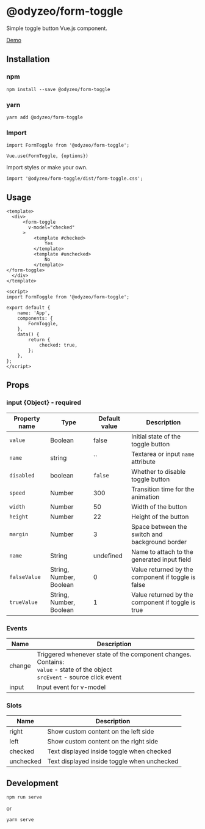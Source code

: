 # @odyzeo/form-toggle

Simple toggle button Vue.js component.

<a href="https://form-toggle-aid071pba.now.sh" target="_blank">Demo</a>

## Installation

### npm

```
npm install --save @odyzeo/form-toggle
```

### yarn

```
yarn add @odyzeo/form-toggle
```

### Import

```
import FormToggle from '@odyzeo/form-toggle';

Vue.use(FormToggle, {options})
```

Import styles or make your own.

```
import '@odyzeo/form-toggle/dist/form-toggle.css';
```

## Usage

```vue
<template>
  <div>
      <form-toggle
        v-model="checked"
      >
          <template #checked>
              Yes
          </template>
          <template #unchecked>
              No
          </template>
</form-toggle>
  </div>
</template>
```

```vue
<script>
import FormToggle from '@odyzeo/form-toggle';

export default {
    name: 'App',
    components: {
        FormToggle,
    },
    data() {
        return {
            checked: true,
        };
    },
};
</script>
```

## Props

### input {Object} -  required
| Property name     | Type                    | Default value | Description |
| ----------------- | ----------------------- | ------------- | ----------- |
| `value`           | Boolean                 | false         | Initial state of the toggle button |
| `name`            | string                  | ``            | Textarea or input `name` attribute |
| `disabled`        | boolean                 | `false`       | Whether to disable toggle button |
| `speed`           | Number                  | 300           | Transition time for the animation |
| `width`           | Number                  | 50            | Width of the button |
| `height`          | Number                  | 22            | Height of the button |
| `margin`          | Number                  | 3             | Space between the switch and background border |
| `name`            | String                  | undefined     | Name to attach to the generated input field |
| `falseValue`      | String, Number, Boolean | 0             | Value returned by the component if toggle is false |
| `trueValue`       | String, Number, Boolean | 1             | Value returned by the component if toggle is true |

### Events

| Name   | Description              |
| ---    | ---                      |
| change | Triggered whenever state of the component changes. <br>Contains: <br>`value` - state of the object <br>`srcEvent` - source click event |
| input  | Input event for v-model |

### Slots
| Name       | Description                                 |
| ---        | ---                                         |
| right      | Show custom content on the left side        |
| left       | Show custom content on the right side       |
| checked    | Text displayed inside toggle when checked   |
| unchecked  | Text displayed inside toggle when unchecked |

## Development

```
npm run serve
```

or

```bash
yarn serve
```
